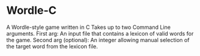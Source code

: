 # Wordle-C
A Wordle-style game written in C
Takes up to two Command Line arguments.
First arg: An input file that contains a lexicon of valid words for the game.
Second arg (optional): An integer allowing manual selection of the target word from the lexicon file. 
